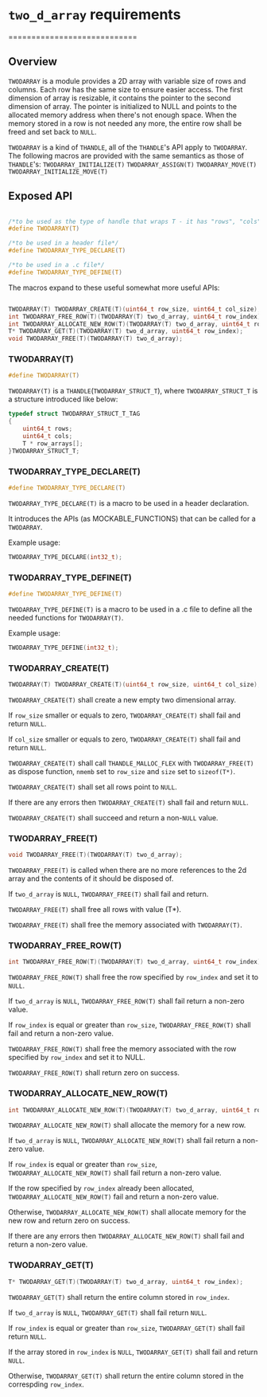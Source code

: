 # `two_d_array` requirements
============================

## Overview

`TWODARRAY` is a module provides a 2D array with variable size of rows and columns. Each row has the same size to ensure easier access. The first dimension of array is resizable, it contains the pointer to the second dimension of array. The pointer is initialized to NULL and points to the allocated memory address when there's not enough space. When the memory stored in a row is not needed any more, the entire row shall be freed and set back to `NULL`.

`TWODARRAY` is a kind of `THANDLE`, all of the `THANDLE`'s API apply to `TWODARRAY`. The following macros are provided with the same semantics as those of `THANDLE`'s:
`TWODARRAY_INITIALIZE(T)`
`TWODARRAY_ASSIGN(T)`
`TWODARRAY_MOVE(T)`
`TWODARRAY_INITIALIZE_MOVE(T)`


## Exposed API

```c

/*to be used as the type of handle that wraps T - it has "rows", "cols" and "row_arrays"*/
#define TWODARRAY(T)

/*to be used in a header file*/
#define TWODARRAY_TYPE_DECLARE(T)

/*to be used in a .c file*/
#define TWODARRAY_TYPE_DEFINE(T)
```

The macros expand to these useful somewhat more useful APIs:

```c

TWODARRAY(T) TWODARRAY_CREATE(T)(uint64_t row_size, uint64_t col_size);
int TWODARRAY_FREE_ROW(T)(TWODARRAY(T) two_d_array, uint64_t row_index);
int TWODARRAY_ALLOCATE_NEW_ROW(T)(TWODARRAY(T) two_d_array, uint64_t row_index);
T* TWODARRAY_GET(T)(TWODARRAY(T) two_d_array, uint64_t row_index);
void TWODARRAY_FREE(T)(TWODARRAY(T) two_d_array);

```

### TWODARRAY(T)

```c
#define TWODARRAY(T)
```
`TWODARRAY(T)` is a `THANDLE`(`TWODARRAY_STRUCT_T`), where `TWODARRAY_STRUCT_T` is a structure introduced like below:
```c
typedef struct TWODARRAY_STRUCT_T_TAG
{
    uint64_t rows;
    uint64_t cols;
    T * row_arrays[];
}TWODARRAY_STRUCT_T;
```

### TWODARRAY_TYPE_DECLARE(T)
```c
#define TWODARRAY_TYPE_DECLARE(T)
```

`TWODARRAY_TYPE_DECLARE(T)` is a macro to be used in a header declaration.

It introduces the APIs (as MOCKABLE_FUNCTIONS) that can be called for a `TWODARRAY`.

Example usage:

```c
TWODARRAY_TYPE_DECLARE(int32_t);
```

### TWODARRAY_TYPE_DEFINE(T)
```c
#define TWODARRAY_TYPE_DEFINE(T)
```

`TWODARRAY_TYPE_DEFINE(T)` is a macro to be used in a .c file to define all the needed functions for `TWODARRAY(T)`.

Example usage:

```c
TWODARRAY_TYPE_DEFINE(int32_t);
```


### TWODARRAY_CREATE(T)

```c
TWODARRAY(T) TWODARRAY_CREATE(T)(uint64_t row_size, uint64_t col_size);
```

`TWODARRAY_CREATE(T)` shall create a new empty two dimensional array.

If `row_size` smaller or equals to zero, `TWODARRAY_CREATE(T)` shall fail and return `NULL`.

If `col_size` smaller or equals to zero, `TWODARRAY_CREATE(T)` shall fail and return `NULL`.

`TWODARRAY_CREATE(T)` shall call `THANDLE_MALLOC_FLEX` with `TWODARRAY_FREE(T)` as dispose function, `nmemb` set to `row_size` and `size` set to `sizeof(T*)`.

`TWODARRAY_CREATE(T)` shall set all rows point to `NULL`.

If there are any errors then `TWODARRAY_CREATE(T)` shall fail and return `NULL`.

`TWODARRAY_CREATE(T)` shall succeed and return a non-`NULL` value.

### TWODARRAY_FREE(T)

```c
void TWODARRAY_FREE(T)(TWODARRAY(T) two_d_array);
```

`TWODARRAY_FREE(T)` is called when there are no more references to the 2d array and the contents of it should be disposed of.

If `two_d_array` is `NULL`, `TWODARRAY_FREE(T)` shall fail and return.

`TWODARRAY_FREE(T)` shall free all rows with value (T*).

`TWODARRAY_FREE(T)` shall free the memory associated with `TWODARRAY(T)`.

### TWODARRAY_FREE_ROW(T)

```c
int TWODARRAY_FREE_ROW(T)(TWODARRAY(T) two_d_array, uint64_t row_index);
```

`TWODARRAY_FREE_ROW(T)` shall free the row specified by `row_index` and set it to `NULL`.

If `two_d_array` is `NULL`, `TWODARRAY_FREE_ROW(T)` shall fail return a non-zero value.

If `row_index` is equal or greater than `row_size`, `TWODARRAY_FREE_ROW(T)` shall fail and return a non-zero value.

`TWODARRAY_FREE_ROW(T)` shall free the memory associated with the row specified by `row_index` and set it to NULL.

`TWODARRAY_FREE_ROW(T)` shall return zero on success.

### TWODARRAY_ALLOCATE_NEW_ROW(T)

```c
int TWODARRAY_ALLOCATE_NEW_ROW(T)(TWODARRAY(T) two_d_array, uint64_t row_index);
```

`TWODARRAY_ALLOCATE_NEW_ROW(T)` shall allocate the memory for a new row.

If `two_d_array` is `NULL`, `TWODARRAY_ALLOCATE_NEW_ROW(T)` shall fail return a non-zero value.

If `row_index` is equal or greater than `row_size`, `TWODARRAY_ALLOCATE_NEW_ROW(T)` shall fail return a non-zero value.

If the row specified by `row_index` already been allocated, `TWODARRAY_ALLOCATE_NEW_ROW(T)` fail and return a non-zero value.

Otherwise, `TWODARRAY_ALLOCATE_NEW_ROW(T)` shall allocate memory for the new row and return zero on success.

If there are any errors then `TWODARRAY_ALLOCATE_NEW_ROW(T)` shall fail and return a non-zero value.

### TWODARRAY_GET(T)

```c
T* TWODARRAY_GET(T)(TWODARRAY(T) two_d_array, uint64_t row_index);
```

`TWODARRAY_GET(T)` shall return the entire column stored in `row_index`.

If `two_d_array` is `NULL`, `TWODARRAY_GET(T)` shall fail return `NULL`.

If `row_index` is equal or greater than `row_size`, `TWODARRAY_GET(T)` shall fail return `NULL`.

If the array stored in `row_index` is `NULL`, `TWODARRAY_GET(T)` shall fail and return `NULL`.

Otherwise, `TWODARRAY_GET(T)` shall return the entire column stored in the correspding `row_index`.
